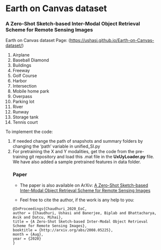 # Earth on Canvas dataset
### A Zero-Shot Sketch-based Inter-Modal Object Retrieval Scheme for Remote Sensing Images 

Earth on Canvas dataset Page: (https://ushasi.github.io/Earth-on-Canvas-dataset/)


1. Airplane
2. Baseball Diamond
3. Buildings
4. Freeway
5. Golf Course
6. Harbor
7. Intersection
8. Mobile home park
9. Overpass
10. Parking lot
11. River
12. Runway
13. Storage tank
14. Tennis court

To implement the code:
<ol>

<li> If needed change the path of snapshots and summary folders by changing the ‘path’ variable in unified_SI.py

<li> For pretraining the X and Y modalities, get the code from the pre-training git repository and load this .mat file in the <b>UxUyLoader.py</b> file. We have also added a sample pretrained features in data folder. </li>

<!--- <li> While in the master folder, run the <b>Unified_XY_triads.py</b> file (for terminal based, type ‘python Unified_XY_triads.py’ in terminal) </li> --->

<!--- <li> unified_features.mat is the features of the entire dataset, obtained by training just on the seen classes.  A k-NN distance of the unseen samples can be made from these features to obtain the precision, recall, and mAP values of the proposed framework.  </li>
</ol> --->





### Paper

*    The paper is also available on ArXiv: [A Zero-Shot Sketch-based Inter-Modal Object Retrieval Scheme for Remote Sensing Images](https://arxiv.org/pdf/2008.05225.pdf)

*   Feel free to cite the author, if the work is any help to you:

```
@InProceedings{Chaudhuri_2020_EoC,
author = {Chaudhuri, Ushasi and Banerjee, Biplab and Bhattacharya, Avik and Datcu, Mihai},
title = {A Zero-Shot Sketch-based Inter-Modal Object Retrieval Scheme for Remote Sensing Images},
booktitle = {http://arxiv.org/abs/2008.05225},
month = {Aug},
year = {2020}
} 
